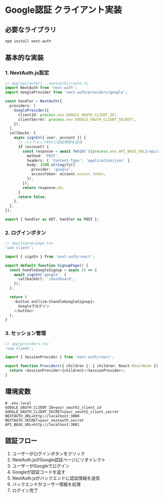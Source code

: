 # Google認証 クライアント実装

## 必要なライブラリ
```bash
npm install next-auth
```

## 基本的な実装

### 1. NextAuth.js設定
```typescript
// app/api/auth/[...nextauth]/route.ts
import NextAuth from 'next-auth';
import GoogleProvider from 'next-auth/providers/google';

const handler = NextAuth({
  providers: [
    GoogleProvider({
      clientId: process.env.GOOGLE_OAUTH_CLIENT_ID!,
      clientSecret: process.env.GOOGLE_OAUTH_CLIENT_SECRET!,
    }),
  ],
  callbacks: {
    async signIn({ user, account }) {
      // バックエンドAPIに認証情報を送信
      if (account) {
        const response = await fetch(`${process.env.API_BASE_URL}/api/auth/signup`, {
          method: 'POST',
          headers: { 'Content-Type': 'application/json' },
          body: JSON.stringify({
            provider: 'google',
            accessToken: account.access_token,
          }),
        });
        return response.ok;
      }
      return false;
    },
  },
});

export { handler as GET, handler as POST };
```

### 2. ログインボタン
```typescript
// app/signup/page.tsx
'use client';

import { signIn } from 'next-auth/react';

export default function SignupPage() {
  const handleGoogleSignup = async () => {
    await signIn('google', {
      callbackUrl: '/dashboard',
    });
  };

  return (
    <button onClick={handleGoogleSignup}>
      Googleでログイン
    </button>
  );
}
```

### 3. セッション管理
```typescript
// app/providers.tsx
'use client';

import { SessionProvider } from 'next-auth/react';

export function Providers({ children }: { children: React.ReactNode }) {
  return <SessionProvider>{children}</SessionProvider>;
}
```

## 環境変数
```env
# .env.local
GOOGLE_OAUTH_CLIENT_ID=your_oauth2_client_id
GOOGLE_OAUTH_CLIENT_SECRET=your_oauth2_client_secret
NEXTAUTH_URL=http://localhost:3000
NEXTAUTH_SECRET=your_nextauth_secret
API_BASE_URL=http://localhost:3001
```

## 認証フロー
1. ユーザーがログインボタンをクリック
2. NextAuth.jsがGoogle認証ページにリダイレクト
3. ユーザーがGoogleでログイン
4. Googleが認証コードを返す
5. NextAuth.jsがバックエンドに認証情報を送信
6. バックエンドがユーザー情報を処理
7. ログイン完了 
